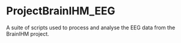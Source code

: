 # ProjectBrainIHM_EEG
A suite of scripts used to process and analyse the EEG data from the BrainIHM project. 
